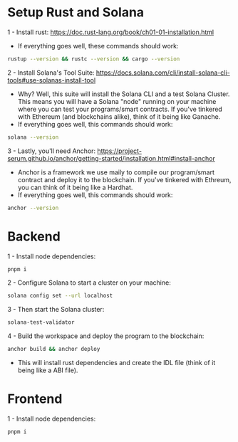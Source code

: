 # Setup Rust and Solana

1 - Install rust: https://doc.rust-lang.org/book/ch01-01-installation.html
  - If everything goes well, these commands should work:
```bash
rustup --version && rustc --version && cargo --version
```
2 - Install Solana's Tool Suite: https://docs.solana.com/cli/install-solana-cli-tools#use-solanas-install-tool
  - Why? Well, this suite will install the Solana CLI and a test Solana Cluster. This means you will have a Solana "node" running on your machine where you can test your programs/smart contracts. If you've tinkered with Ethereum (and blockchains alike), think of it being like Ganache.
  - If everything goes well, this commands should work:
```bash
solana --version
```
3 - Lastly, you'll need Anchor: https://project-serum.github.io/anchor/getting-started/installation.html#install-anchor
  - Anchor is a framework we use maily to compile our program/smart contract and deploy it to the blockchain. If you've tinkered with Ethreum, you can think of it being like a Hardhat.
  - If everything goes well, this commands should work:
```bash
anchor --version
```

# Backend

1 - Install node dependencies:
```bash
pnpm i
```
2 - Configure Solana to start a cluster on your machine:
```bash
solana config set --url localhost
```
3 - Then start the Solana cluster:
```bash
solana-test-validator
```
4 - Build the workspace and deploy the program to the blockchain:
```bash
anchor build && anchor deploy
```
  - This will install rust dependencies and create the IDL file (think of it being like a ABI file). 

# Frontend

1 - Install node dependencies:
```bash
pnpm i
```
